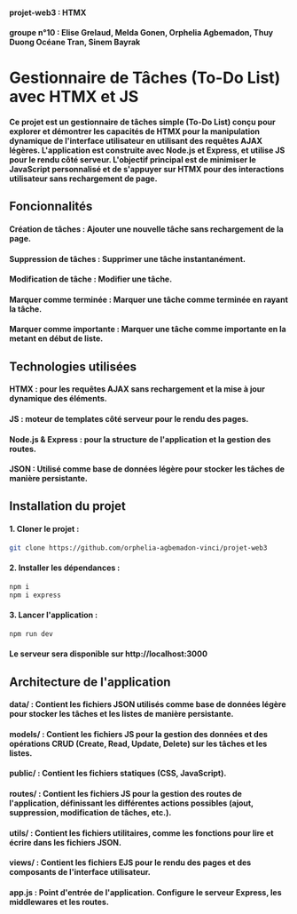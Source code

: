 #### projet-web3 : HTMX
#### groupe n°10 : Elise Grelaud, Melda Gonen, Orphelia Agbemadon, Thuy Duong Océane Tran, Sinem Bayrak

# Gestionnaire de Tâches (To-Do List) avec HTMX et JS
#### Ce projet est un gestionnaire de tâches simple (To-Do List) conçu pour explorer et démontrer les capacités de HTMX pour la manipulation dynamique de l'interface utilisateur en utilisant des requêtes AJAX légères. L'application est construite avec Node.js et Express, et utilise JS pour le rendu côté serveur. L'objectif principal est de minimiser le JavaScript personnalisé et de s'appuyer sur HTMX pour des interactions utilisateur sans rechargement de page.

## Foncionnalités
#### Création de tâches : Ajouter une nouvelle tâche sans rechargement de la page.
#### Suppression de tâches : Supprimer une tâche instantanément.
#### Modification de tâche : Modifier une tâche.
#### Marquer comme terminée : Marquer une tâche comme terminée en rayant la tâche.
#### Marquer comme importante : Marquer une tâche comme importante en la metant en début de liste.

## Technologies utilisées
#### HTMX : pour les requêtes AJAX sans rechargement et la mise à jour dynamique des éléments.
#### JS : moteur de templates côté serveur pour le rendu des pages.
#### Node.js & Express : pour la structure de l'application et la gestion des routes.
#### JSON : Utilisé comme base de données légère pour stocker les tâches de manière persistante.

## Installation du projet
#### 1. Cloner le projet : 
```bash
git clone https://github.com/orphelia-agbemadon-vinci/projet-web3
```
#### 2. Installer les dépendances :
```bash
npm i
npm i express
```
#### 3. Lancer l'application : 
```bash
npm run dev
```
#### Le serveur sera disponible sur http://localhost:3000

## Architecture de l'application
#### data/ : Contient les fichiers JSON utilisés comme base de données légère pour stocker les tâches et les listes de manière persistante.
#### models/ : Contient les fichiers JS pour la gestion des données et des opérations CRUD (Create, Read, Update, Delete) sur les tâches et les listes.
#### public/ : Contient les fichiers statiques (CSS, JavaScript).
#### routes/ : Contient les fichiers JS pour la gestion des routes de l'application, définissant les différentes actions possibles (ajout, suppression, modification de tâches, etc.).
#### utils/ : Contient les fichiers utilitaires, comme les fonctions pour lire et écrire dans les fichiers JSON.
#### views/ : Contient les fichiers EJS pour le rendu des pages et des composants de l'interface utilisateur.
#### app.js : Point d'entrée de l'application. Configure le serveur Express, les middlewares et les routes.